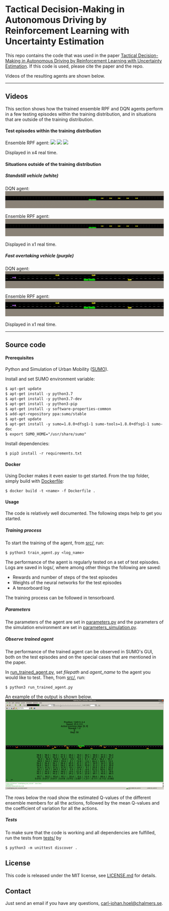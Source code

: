 # Tactical Decision-Making in Autonomous Driving by Reinforcement Learning with Uncertainty Estimation

This repo contains the code that was used in the paper [Tactical Decision-Making in Autonomous Driving by Reinforcement Learning with Uncertainty Estimation](https://arxiv.org/abs/2004.10439).
If this code is used, please cite the paper and the repo.

Videos of the resulting agents are shown below.

---

## Videos

This section shows how the trained ensemble RPF and DQN agents perform in a few testing episodes within the training distribution, and in situations that are outside of the training distribution.


#### Test episodes within the training distribution

Ensemble RPF agent:
![](videos/ensemble_18.gif)
![](videos/ensemble_25.gif)
![](videos/ensemble_40.gif)

Displayed in x4 real time.


#### Situations outside of the training distribution


##### Standstill vehicle (white)

DQN agent:
![](videos/DQN___standstill.gif)

Ensemble RPF agent:
![](videos/ensemble___standstill.gif)

Displayed in x1 real time.


##### Fast overtaking vehicle (purple)

DQN agent:
![](videos/DQN___fast_overtaking.gif)

Ensemble RPF agent:
![](videos/ensemble___with_safety___fast_overtaking.gif)

Displayed in x1 real time.


---

## Source code

#### Prerequisites

Python and Simulation of Urban Mobility ([SUMO](http://sumo.sourceforge.net/)).

Install and set SUMO environment variable:

```shell
$ apt-get update
$ apt-get install -y python3.7
$ apt-get install -y python3.7-dev
$ apt-get install -y python3-pip
$ apt-get install -y software-properties-common
$ add-apt-repository ppa:sumo/stable
$ apt-get update
$ apt-get install -y sumo=1.8.0+dfsg1-1 sumo-tools=1.8.0+dfsg1-1 sumo-doc
$ export SUMO_HOME="/usr/share/sumo"
```

Install dependencies:

```shell
$ pip3 install -r requirements.txt
```

#### Docker

Using Docker makes it even easier to get started. From the top folder, simply build with [Dockerfile](Dockerfile):


```shell
$ docker build -t <name> -f Dockerfile .
```

#### Usage

The code is relatively well documented. The following steps help to get you started.

##### Training process

To start the training of the agent, from [src/](src/), run:

```shell
$ python3 train_agent.py <log_name>
```

The performance of the agent is regularly tested on a set of test episodes. Logs are saved in logs/, where among other things the following are saved:
- Rewards and number of steps of the test episodes
- Weights of the neural networks for the test episodes
- A tensorboard log

The training process can be followed in tensorboard.


##### Parameters

The parameters of the agent are set in [parameters.py](src/parameters.py) and the parameters of the simulation environment are set in [parameters_simulation.py](src/parameters_simulation.py).


##### Observe trained agent

The performance of the trained agent can be observed in SUMO's GUI, both on the test episodes and on the special cases that are mentioned in the paper.

In [run_trained_agent.py](src/run_trained_agent.py), set *filepath* and *agent_name* to the agent you would like to test. Then, from [src/](src/), run:

```shell
$ python3 run_trained_agent.py
```

An example of the output is shown below.
![](videos/sumo_gui_example.png)

The rows below the road show the estimated Q-values of the different ensemble members for all the actions, followed by the mean Q-values and the coefficient of variation for all the actions.



##### Tests

To make sure that the code is working and all dependencies are fulfilled, run the tests from [tests/](tests/) by

```shell
$ python3 -m unittest discover .
```


## License

This code is released under the MIT license, see [LICENSE.md](LICENSE.md) for details.


## Contact

Just send an email if you have any questions, carl-johan.hoel@chalmers.se.
